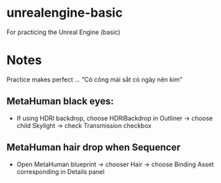 # unrealengine-basic
For practicing the Unreal Engine (basic)

# Notes

Practice makes perfect ... “Có công mài sắt có ngày nên kim”


## MetaHuman black eyes:
- If using HDRI backdrop, choose HDRIBackdrop in Outliner -> choose child Skylight -> check Transmission checkbox

## MetaHuman hair drop when Sequencer
- Open MetaHuman blueprint -> chooser Hair -> choose Binding Asset corresponding in Details panel
